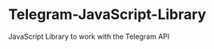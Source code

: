 Telegram-JavaScript-Library
===========================

JavaScript Library to work with the Telegram API
